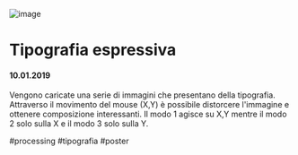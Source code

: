 ![image](https://github.com/KeremTurkyilmaz/TypeMistmatchSketch/blob/master/Tipografia%20Espressiva/image/TipografiaEspressiva.jpg)

# Tipografia espressiva

#### 10.01.2019

Vengono caricate una serie di immagini che presentano della tipografia. Attraverso il movimento del mouse (X,Y) è possibile distorcere l'immagine e ottenere composizione interessanti. Il modo 1 agisce su X,Y mentre il modo 2 solo sulla X e il modo 3 solo sulla Y.

\#processing \#tipografia \#poster
